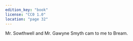 ```yaml
---
edition_key: "book"
license: "CC0 1.0"
location: "page 32"
---
```

Mr. Sowthwell and Mr. Gawyne
Smyth cam to me to Bream.
